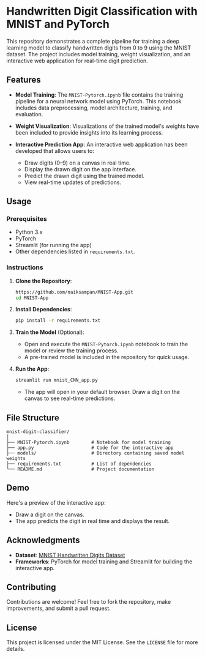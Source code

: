 
# Handwritten Digit Classification with MNIST and PyTorch

This repository demonstrates a complete pipeline for training a deep learning model to classify handwritten digits from 0 to 9 using the MNIST dataset. The project includes model training, weight visualization, and an interactive web application for real-time digit prediction.

## Features

- **Model Training**: The `MNIST-Pytorch.ipynb` file contains the training pipeline for a neural network model using PyTorch. This notebook includes data preprocessing, model architecture, training, and evaluation.
  
- **Weight Visualization**: Visualizations of the trained model's weights have been included to provide insights into its learning process.

- **Interactive Prediction App**: An interactive web application has been developed that allows users to:
  - Draw digits (0–9) on a canvas in real time.
  - Display the drawn digit on the app interface.
  - Predict the drawn digit using the trained model.
  - View real-time updates of predictions.

## Usage

### Prerequisites
- Python 3.x
- PyTorch
- Streamlit (for running the app)
- Other dependencies listed in `requirements.txt`.

### Instructions

1. **Clone the Repository**:
   ```bash
   https://github.com/naiksampan/MNIST-App.git
   cd MNIST-App
   ```

2. **Install Dependencies**:
   ```bash
   pip install -r requirements.txt
   ```

3. **Train the Model** (Optional):
   - Open and execute the `MNIST-Pytorch.ipynb` notebook to train the model or review the training process.
   - A pre-trained model is included in the repository for quick usage.

4. **Run the App**:
   ```bash
   streamlit run mnist_CNN_app.py
   ```
   - The app will open in your default browser. Draw a digit on the canvas to see real-time predictions.

## File Structure

```
mnist-digit-classifier/
│
├── MNIST-Pytorch.ipynb        # Notebook for model training
├── app.py                     # Code for the interactive app
├── models/                    # Directory containing saved model weights
├── requirements.txt           # List of dependencies
└── README.md                  # Project documentation
```

## Demo

Here's a preview of the interactive app:

- Draw a digit on the canvas.
- The app predicts the digit in real time and displays the result.

## Acknowledgments

- **Dataset**: [MNIST Handwritten Digits Dataset](http://yann.lecun.com/exdb/mnist/)
- **Frameworks**: PyTorch for model training and Streamlit for building the interactive app.

## Contributing

Contributions are welcome! Feel free to fork the repository, make improvements, and submit a pull request.

## License

This project is licensed under the MIT License. See the `LICENSE` file for more details.

